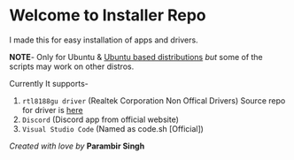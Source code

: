 # Welcome to Installer Repo

I made this for easy installation of apps and drivers.

**NOTE**- Only for Ubuntu & <a href="https://www.tecmint.com/ubuntu-based-linux-distributions/#:~:text=10%20Best%20Ubuntu-based%20Linux%20Distributions%201%20Linux%20Mint.,...%209%20Ubuntu%20Budgie.%20...%20More%20items...%20">Ubuntu based distributions</a> *but* some of the scripts may work on other distros.

Currently It supports-
1. `rtl8188gu driver` (Realtek Corporation Non Offical Drivers) Source repo for driver is <a href="https://github.com/mcmccru/rtl8188gu">here</a>
2. `Discord` (Discord app from official website)
3. `Visual Studio Code` (Named as code.sh [Official])


*Created with love by* **Parambir Singh**
